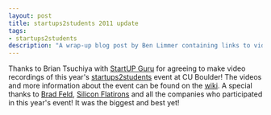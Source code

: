 ```yaml
---
layout: post
title: startups2students 2011 update
tags:
- startups2students
description: "A wrap-up blog post by Ben Limmer containing links to videos of the 2011 startups2students event at CU Boulder"
---
```

Thanks to Brian Tsuchiya with [StartUP Guru](http://startupguru.com) for agreeing to make video recordings of this year's [startups2students](http://bit.ly/i6JvR9) event at CU Boulder! The videos and more information about the event can be found on the [wiki](http://bit.ly/i6JvR9). A special thanks to [Brad Feld](http://feld.com), [Silicon Flatirons](http://silicon-flatirons.org) and all the companies who participated in this year's event! It was the biggest and best yet!